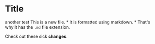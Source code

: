 # Title
another test
This is a new file. * It is formatted using markdown. * That's why it has the `.md` file extension.

Check out these sick **changes**.

